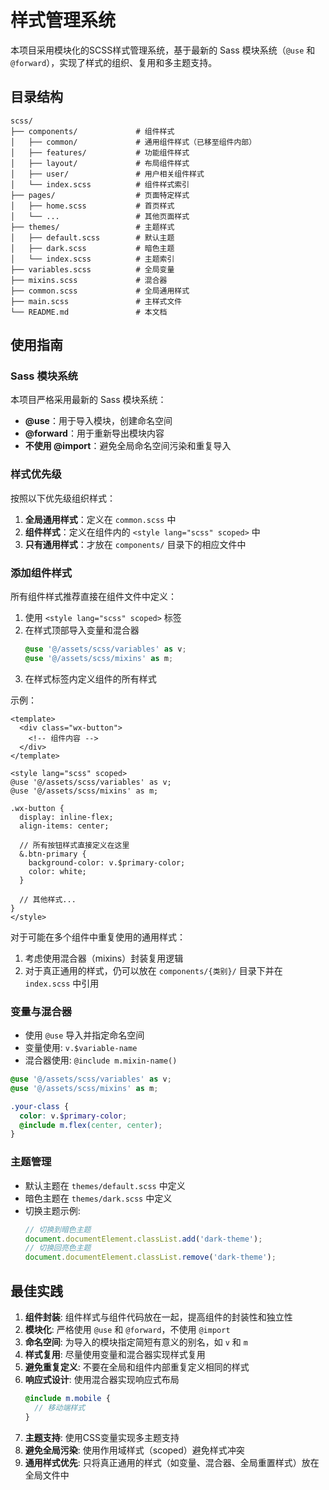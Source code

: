 # 样式管理系统

本项目采用模块化的SCSS样式管理系统，基于最新的 Sass 模块系统（`@use` 和 `@forward`），实现了样式的组织、复用和多主题支持。

## 目录结构

```
scss/
├── components/             # 组件样式
│   ├── common/             # 通用组件样式（已移至组件内部）
│   ├── features/           # 功能组件样式
│   ├── layout/             # 布局组件样式
│   ├── user/               # 用户相关组件样式
│   └── index.scss          # 组件样式索引
├── pages/                  # 页面特定样式
│   ├── home.scss           # 首页样式
│   └── ...                 # 其他页面样式
├── themes/                 # 主题样式
│   ├── default.scss        # 默认主题
│   ├── dark.scss           # 暗色主题
│   └── index.scss          # 主题索引
├── variables.scss          # 全局变量
├── mixins.scss             # 混合器
├── common.scss             # 全局通用样式
├── main.scss               # 主样式文件
└── README.md               # 本文档
```

## 使用指南

### Sass 模块系统

本项目严格采用最新的 Sass 模块系统：

- **@use**：用于导入模块，创建命名空间
- **@forward**：用于重新导出模块内容
- **不使用 @import**：避免全局命名空间污染和重复导入

### 样式优先级

按照以下优先级组织样式：

1. **全局通用样式**：定义在 `common.scss` 中
2. **组件样式**：定义在组件内的 `<style lang="scss" scoped>` 中
3. **只有通用样式**：才放在 `components/` 目录下的相应文件中

### 添加组件样式

所有组件样式推荐直接在组件文件中定义：

1. 使用 `<style lang="scss" scoped>` 标签
2. 在样式顶部导入变量和混合器
   ```scss
   @use '@/assets/scss/variables' as v;
   @use '@/assets/scss/mixins' as m;
   ```
3. 在样式标签内定义组件的所有样式

示例：

```vue
<template>
  <div class="wx-button">
    <!-- 组件内容 -->
  </div>
</template>

<style lang="scss" scoped>
@use '@/assets/scss/variables' as v;
@use '@/assets/scss/mixins' as m;

.wx-button {
  display: inline-flex;
  align-items: center;
  
  // 所有按钮样式直接定义在这里
  &.btn-primary {
    background-color: v.$primary-color;
    color: white;
  }
  
  // 其他样式...
}
</style>
```

对于可能在多个组件中重复使用的通用样式：

1. 考虑使用混合器（mixins）封装复用逻辑
2. 对于真正通用的样式，仍可以放在 `components/{类别}/` 目录下并在 `index.scss` 中引用

### 变量与混合器

- 使用 `@use` 导入并指定命名空间
- 变量使用: `v.$variable-name`
- 混合器使用: `@include m.mixin-name()`

```scss
@use '@/assets/scss/variables' as v;
@use '@/assets/scss/mixins' as m;

.your-class {
  color: v.$primary-color;
  @include m.flex(center, center);
}
```

### 主题管理

- 默认主题在 `themes/default.scss` 中定义
- 暗色主题在 `themes/dark.scss` 中定义
- 切换主题示例:
  ```js
  // 切换到暗色主题
  document.documentElement.classList.add('dark-theme');
  // 切换回亮色主题
  document.documentElement.classList.remove('dark-theme');
  ```

## 最佳实践

1. **组件封装**: 组件样式与组件代码放在一起，提高组件的封装性和独立性
2. **模块化**: 严格使用 `@use` 和 `@forward`，不使用 `@import`
3. **命名空间**: 为导入的模块指定简短有意义的别名，如 `v` 和 `m`
4. **样式复用**: 尽量使用变量和混合器实现样式复用
5. **避免重复定义**: 不要在全局和组件内部重复定义相同的样式
6. **响应式设计**: 使用混合器实现响应式布局
   ```scss
   @include m.mobile {
     // 移动端样式
   }
   ```
7. **主题支持**: 使用CSS变量实现多主题支持
8. **避免全局污染**: 使用作用域样式（scoped）避免样式冲突
9. **通用样式优先**: 只将真正通用的样式（如变量、混合器、全局重置样式）放在全局文件中